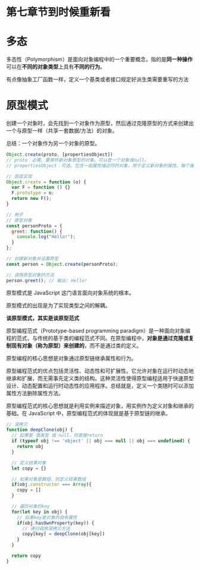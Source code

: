 # 第七章节到时候重新看
# 多态

多态性（Polymorphism）是面向对象编程中的一个重要概念，指的是**同一种操作**可以在**不同的对象类型**上具有**不同的行为**。

有点像抽象工厂函数一样，定义一个基类或者接口规定好派生类需要重写的方法

# 原型模式

创建一个对象时，会先找到一个对象作为原型，然后通过克隆原型的方式来创建出一个与原型一样（共享一套数据/方法）的对象。

总结：一个对象作为另一个对象的原型。

```js
Object.create(proto, [propertiesObject])
// proto：必需。要用作新对象原型的对象。可以是一个对象或null。
// propertiesObject：可选。包含一组属性描述符的对象，用于定义新对象的属性。每个属性描述符可以是数据属性或访问器属性。

// 底层实现
Object.create = function (o) {
  var F = function () {}
  F.prototype = o;
  return new F();
}

// 例子
// 原型对象
const personProto = {
  greet: function() {
    console.log("Hello!");
  }
};

// 创建新对象并设置原型
const person = Object.create(personProto);

// 调用原型对象的方法
person.greet(); // 输出: Hello!
```

原型模式是 JavaScript 这门语言面向对象系统的根本。

原型模式的出现是为了实现类型之间的解耦。

**谈原型模式，其实是谈原型范式**

原型编程范式（Prototype-based programming paradigm）是一种面向对象编程的范式，与传统的基于类的编程范式不同。在原型编程中，**对象是通过克隆或复制现有对象（称为原型）来创建的**，而不是通过类的定义。

原型编程的核心思想是对象通过原型链继承属性和行为。

原型编程范式的优点包括灵活性、动态性和可扩展性。它允许对象在运行时动态地继承和扩展，而无需事先定义类的结构。这种灵活性使得原型编程适用于快速原型设计、动态配置和运行时动态性的应用程序。总结就是，定义一个类随时可以添加属性方法删除属性方法。

原型编程范式的核心思想就是利用实例来描述对象，用实例作为定义对象和继承的基础。在 JavaScript 中，原型编程范式的体现就是基于原型链的继承。

```js
// 深拷贝
function deepClone(obj) {
  // 如果是 值类型 或 null，则直接return
  if (typeof obj !== 'object' || obj === null || obj === undefined) {
    return obj
  }

  // 定义结果对象
  let copy = {}

  // 如果对象是数组，则定义结果数组
  if(obj.constructor === Array){
    copy = []
  }

  // 遍历对象的key
  for(let key in obj) {
    // 如果key是对象的自有属性
    if(obj.hasOwnProperty(key)) {
      // 递归调用深拷贝方法
      copy[key] = deepClone(obj[key])
    }
  }

  return copy
}
```
